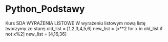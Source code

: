 # Python_Podstawy
Kurs SDA
WYRAŻENIA LISTOWE 
W wyrażeniu listowym nową listę tworzymy ze starej
old_list = [1,2,3,4,5,6]
new_list = [x**2 for x in old_list if not x%2]
new_list = [4,16,36]
